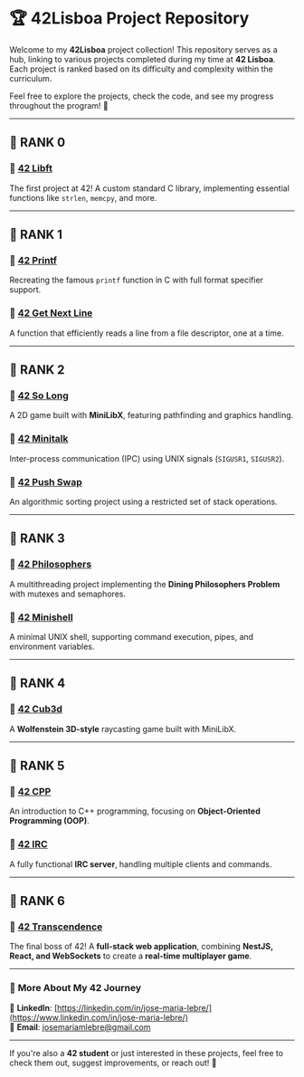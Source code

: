 # 🏆 42Lisboa Project Repository  

Welcome to my **42Lisboa** project collection! This repository serves as a hub, linking to various projects completed during my time at **42 Lisboa**. Each project is ranked based on its difficulty and complexity within the curriculum.  

Feel free to explore the projects, check the code, and see my progress throughout the program! 🚀  

---

## 🏅 RANK 0  
### 🔹 [42 Libft](https://github.com/jlebre/42libft)  
The first project at 42! A custom standard C library, implementing essential functions like `strlen`, `memcpy`, and more.  

---

## 🏅 RANK 1  
### 🔹 [42 Printf](https://github.com/jlebre/42Printf)  
Recreating the famous `printf` function in C with full format specifier support.  

### 🔹 [42 Get Next Line](https://github.com/jlebre/42Get_Next_Line)  
A function that efficiently reads a line from a file descriptor, one at a time.  

---

## 🏅 RANK 2  
### 🔹 [42 So Long](https://github.com/jlebre/42So_Long)  
A 2D game built with **MiniLibX**, featuring pathfinding and graphics handling.  

### 🔹 [42 Minitalk](https://github.com/jlebre/42Minitalk)  
Inter-process communication (IPC) using UNIX signals (`SIGUSR1`, `SIGUSR2`).  

### 🔹 [42 Push Swap](https://github.com/jlebre/42Push_Swap)  
An algorithmic sorting project using a restricted set of stack operations.  

---

## 🏅 RANK 3  
### 🔹 [42 Philosophers](https://github.com/jlebre/42Philosophers)  
A multithreading project implementing the **Dining Philosophers Problem** with mutexes and semaphores.  

### 🔹 [42 Minishell](https://github.com/jlebre/42Minishell)  
A minimal UNIX shell, supporting command execution, pipes, and environment variables.  

---

## 🏅 RANK 4  
### 🔹 [42 Cub3d](https://github.com/jlebre/42Cub3d)  
A **Wolfenstein 3D-style** raycasting game built with MiniLibX.  

---

## 🏅 RANK 5  
### 🔹 [42 CPP](https://github.com/jlebre/42CPP)  
An introduction to C++ programming, focusing on **Object-Oriented Programming (OOP)**.  

### 🔹 [42 IRC](https://github.com/jlebre/42IRC)  
A fully functional **IRC server**, handling multiple clients and commands.  

---

## 🏅 RANK 6  
### 🔹 [42 Transcendence](https://github.com/jlebre/42Transcendence)  
The final boss of 42! A **full-stack web application**, combining **NestJS, React, and WebSockets** to create a **real-time multiplayer game**.  

---

### 🔗 **More About My 42 Journey**  
💼 **LinkedIn**: [https://linkedin.com/in/jose-maria-lebre/](https://www.linkedin.com/in/jose-maria-lebre/)  
📧 **Email**: josemariamlebre@gmail.com  

---

If you're also a **42 student** or just interested in these projects, feel free to check them out, suggest improvements, or reach out! 🚀  

